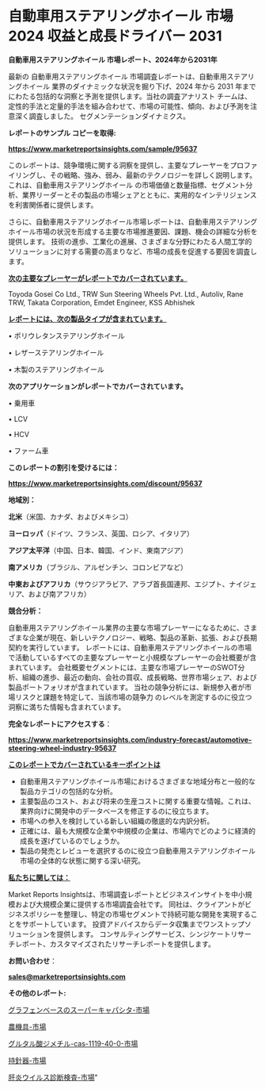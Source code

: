 # 自動車用ステアリングホイール 市場 2024 収益と成長ドライバー 2031

<strong>自動車用ステアリングホイール 市場レポート、2024年から2031年</strong>

最新の 自動車用ステアリングホイール 市場調査レポートは、自動車用ステアリングホイール 業界のダイナミックな状況を掘り下げ、2024 年から 2031 年までにわたる包括的な洞察と予測を提供します。当社の調査アナリスト チームは、定性的手法と定量的手法を組み合わせて、市場の可能性、傾向、および予測を注意深く調査しました。 セグメンテーションダイナミクス。



<strong>レポートのサンプル コピーを取得:</strong> <a href=https://www.marketreportsinsights.com/sample/95637>

<strong><u>https://www.marketreportsinsights.com/sample/95637</u></strong></a>

このレポートは、競争環境に関する洞察を提供し、主要なプレーヤーをプロファイリングし、その戦略、強み、弱み、最新のテクノロジーを詳しく説明します。 これは、自動車用ステアリングホイール の市場価値と数量指標、セグメント分析、業界リーダーとその製品の市場シェアとともに、実用的なインテリジェンスを利害関係者に提供します。

さらに、自動車用ステアリングホイール市場レポートは、自動車用ステアリングホイール市場の状況を形成する主要な市場推進要因、課題、機会の詳細な分析を提供します。 技術の進歩、工業化の進展、さまざまな分野にわたる人間工学的ソリューションに対する需要の高まりなど、市場の成長を促進する要因を調査します。



<strong><u>次の主要なプレーヤーがレポートでカバーされています。</u></strong>

Toyoda Gosei Co Ltd., TRW Sun Steering Wheels Pvt. Ltd., Autoliv, Rane TRW, Takata Corporation, Emdet Engineer, KSS Abhishek



<strong><u><b>レポートには、次の製品タイプが含まれています。</b></u></strong>

• ポリウレタンステアリングホイール

• レザーステアリングホイール

• 木製のステアリングホイール



<strong><b>次のアプリケーションがレポートでカバーされています。</b></strong>

• 乗用車

• LCV

• HCV

• ファーム車



<strong><b>このレポートの割引を受けるには：</b></strong><a href=https://www.marketreportsinsights.com/discount/95637>

<strong><u>https://www.marketreportsinsights.com/discount/95637</u></strong></a>



<strong>地域別：</strong>



<strong>北米</strong>（米国、カナダ、およびメキシコ）



<strong>ヨーロッパ</strong>（ドイツ、フランス、英国、ロシア、イタリア）



<strong>アジア太平洋</strong>（中国、日本、韓国、インド、東南アジア）



<strong>南アメリカ</strong>（ブラジル、アルゼンチン、コロンビアなど）



<strong>中東およびアフリカ</strong>（サウジアラビア、アラブ首長国連邦、エジプト、ナイジェリア、および南アフリカ）



<strong>競合分析：</strong>

自動車用ステアリングホイール業界の主要な市場プレーヤーになるために、さまざまな企業が現在、新しいテクノロジー、戦略、製品の革新、拡張、および長期契約を実行しています。 レポートには、自動車用ステアリングホイールの市場で活動しているすべての主要なプレーヤーと小規模なプレーヤーの会社概要が含まれています。 会社概要セグメントには、主要な市場プレーヤーのSWOT分析、組織の進歩、最近の動向、会社の買収、成長戦略、世界市場シェア、および製品ポートフォリオが含まれています。 当社の競争分析には、新規参入者が市場リスクと課題を特定して、当該市場の競争力 のレベルを測定するのに役立つ洞察に満ちた情報も含まれています。



<strong>完全なレポートにアクセスする</strong>：

<a href=https://www.marketreportsinsights.com/industry-forecast/automotive-steering-wheel-industry-95637>

<strong><u>https://www.marketreportsinsights.com/industry-forecast/automotive-steering-wheel-industry-95637</u></strong></a>



<strong><u><b>このレポートでカバーされているキーポイントは</b></u></strong>
<ul>
  <li>自動車用ステアリングホイール市場におけるさまざまな地域分布と一般的な製品カテゴリの包括的な分析。</li>
  <li>主要製品のコスト、および将来の生産コストに関する重要な情報。これは、業界向けに開発中のデータベースを修正するのに役立ちます。</li>
  <li>市場への参入を検討している新しい組織の徹底的な内訳分析。</li>
  <li>正確には、最も大規模な企業や中規模の企業は、市場内でどのように経済的成長を遂げているのでしょうか。</li>
  <li>製品の発売とレビューを選択するのに役立つ自動車用ステアリングホイール市場の全体的な状態に関する深い研究。</li>
</ul>


<strong><u><b>私たちに関しては：</b></u></strong>

Market Reports Insightsは、市場調査レポートとビジネスインサイトを中小規模および大規模企業に提供する市場調査会社です。 同社は、クライアントがビジネスポリシーを整理し、特定の市場セグメントで持続可能な開発を実現することをサポートしています。 投資アドバイスからデータ収集までワンストップソリューションを提供します。 コンサルティングサービス、シンジケートリサーチレポート、カスタマイズされたリサーチレポートを提供します。



<strong><b>お問い合わせ</b></strong>：

<a href=mailto:sales@marketreportsinsights.com>

<strong><u>sales@marketreportsinsights.com</u></strong></a>



<strong>その他のレポート:</strong>

<a href=https://www.linkedin.com/pulse/グラフェンベースのスーパーキャパシタ-市場-2023-最新の-cagr-および成長分析-2030-pr-news-hub-er9rf/>グラフェンベースのスーパーキャパシタ-市場</a>

<a href=https://www.linkedin.com/pulse/農機具-市場-2023-推進要因と成長機会-2030-data-dive-discoveries-24-analysis-hcu5c/>農機具-市場</a>

<a href=https://www.linkedin.com/pulse/グルタル酸ジメチル-cas-1119-40-0-市場-2023-収益と成長ドライバー-tyknf/>グルタル酸ジメチル-cas-1119-40-0-市場</a>

<a href=https://www.linkedin.com/pulse/持針器-市場-2023-収益と成長ドライバー-2030-pr-news-hub-epkbf/>持針器-市場</a>

<a href=https://www.linkedin.com/pulse/肝炎ウイルス診断検査-市場-2023-競争分析と事業成長-2030-jk1ff/>肝炎ウイルス診断検査-市場</a>"
